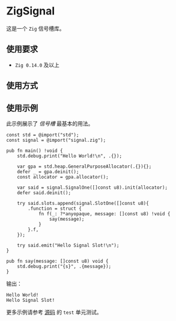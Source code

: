 # ZigSignal
这是一个 `Zig` 信号槽库。

## 使用要求
- `Zig 0.14.0` 及以上

## 使用方式


## 使用示例
此示例展示了 *信号槽* 最基本的用法。
```zig
const std = @import("std");
const signal = @import("signal.zig");

pub fn main() !void {
    std.debug.print("Hello World!\n", .{});

    var gpa = std.heap.GeneralPurposeAllocator(.{}){};
    defer _ = gpa.deinit();
    const allocator = gpa.allocator();

    var said = signal.SignalOne([]const u8).init(allocator);
    defer said.deinit();

    try said.slots.append(signal.SlotOne([]const u8){
        .function = struct {
            fn f(_: ?*anyopaque, message: []const u8) !void {
                say(message);
            }
        }.f,
    });

    try said.emit("Hello Signal Slot!\n");
}

pub fn say(message: []const u8) void {
    std.debug.print("{s}", .{message});
}
```

输出：
```shell
Hello World!
Hello Signal Slot!
```

更多示例请参考 [源码](./src/signal.zig) 的 `test` 单元测试。
